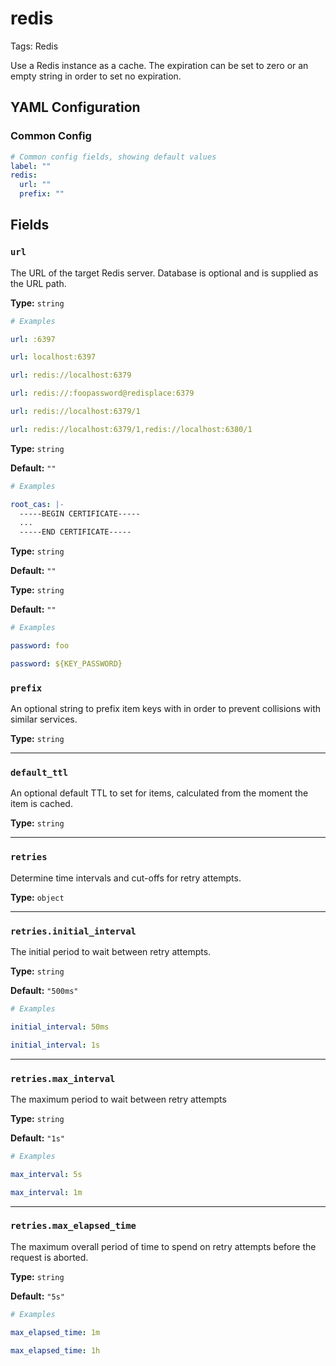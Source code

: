 # redis

Tags: Redis

Use a Redis instance as a cache. The expiration can be set to zero or an empty string in order to set no expiration.

## YAML Configuration

### **Common Config**

```yaml
# Common config fields, showing default values
label: ""
redis:
  url: ""
  prefix: ""
```

## Fields

### **`url`**

The URL of the target Redis server. Database is optional and is supplied as the URL path.

**Type:** `string`

```yaml
# Examples

url: :6397

url: localhost:6397

url: redis://localhost:6379

url: redis://:foopassword@redisplace:6379

url: redis://localhost:6379/1

url: redis://localhost:6379/1,redis://localhost:6380/1
```


**Type:** `string`

**Default:** `""`

```yaml
# Examples

root_cas: |-
  -----BEGIN CERTIFICATE-----
  ...
  -----END CERTIFICATE-----
```


**Type:** `string`

**Default:** `""`


**Type:** `string`

**Default:** `""`

```yaml
# Examples

password: foo

password: ${KEY_PASSWORD}
```

### **`prefix`**

An optional string to prefix item keys with in order to prevent collisions with similar services.

**Type:** `string`

---

### **`default_ttl`**

An optional default TTL to set for items, calculated from the moment the item is cached.

**Type:** `string`

---

### **`retries`**

Determine time intervals and cut-offs for retry attempts.

**Type:** `object`

---

### **`retries.initial_interval`**

The initial period to wait between retry attempts.

**Type:** `string`

**Default:** `"500ms"`

```yaml
# Examples

initial_interval: 50ms

initial_interval: 1s
```

---

### **`retries.max_interval`**

The maximum period to wait between retry attempts

**Type:** `string`

**Default:** `"1s"`

```yaml
# Examples

max_interval: 5s

max_interval: 1m
```

---

### **`retries.max_elapsed_time`**

The maximum overall period of time to spend on retry attempts before the request is aborted.

**Type:** `string`

**Default:** `"5s"`

```yaml
# Examples

max_elapsed_time: 1m

max_elapsed_time: 1h
```